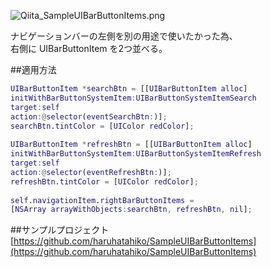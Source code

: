 ![Qiita_SampleUIBarButtonItems.png](https://qiita-image-store.s3.amazonaws.com/0/431/e1a76223-c25e-2042-9005-4ead43156431.png)

ナビゲーションバーの左側を別の用途で使いたかった為、  
右側に UIBarButtonItem を2つ並べる。

##適用方法

```objc:ViewController.m
UIBarButtonItem *searchBtn = [[UIBarButtonItem alloc]
initWithBarButtonSystemItem:UIBarButtonSystemItemSearch
target:self
action:@selector(eventSearchBtn:)];
searchBtn.tintColor = [UIColor redColor];
    
UIBarButtonItem *refreshBtn = [[UIBarButtonItem alloc]
initWithBarButtonSystemItem:UIBarButtonSystemItemRefresh
target:self
action:@selector(eventRefreshBtn:)];
refreshBtn.tintColor = [UIColor redColor];
    
self.navigationItem.rightBarButtonItems =
[NSArray arrayWithObjects:searchBtn, refreshBtn, nil];
```

##サンプルプロジェクト
 [https://github.com/haruhatahiko/SampleUIBarButtonItems](https://github.com/haruhatahiko/SampleUIBarButtonItems)
